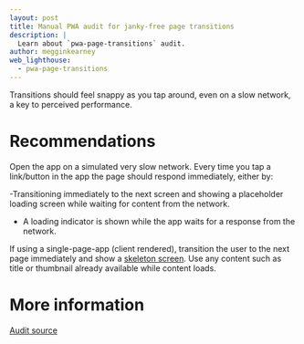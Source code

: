 ```yaml
---
layout: post
title: Manual PWA audit for janky-free page transitions
description: |
  Learn about `pwa-page-transitions` audit.
author: megginkearney
web_lighthouse:
  - pwa-page-transitions
---
```


Transitions should feel snappy as you tap around, even on a slow network,
a key to perceived performance.

# Recommendations

Open the app on a simulated very slow network.
Every time you tap a link/button in the app the page should respond immediately, either by:

-Transitioning immediately to the next screen and showing a placeholder loading screen
while waiting for content from the network.
- A loading indicator is shown while the app waits for a response from the network.

If using a single-page-app (client rendered),
transition the user to the next page immediately and show a
[skeleton screen](http://hannahatkin.com/skeleton-screens/).
Use any content such as title or thumbnail already available while content loads.

# More information

[Audit source](https://github.com/GoogleChrome/lighthouse/blob/master/lighthouse-core/audits/manual/pwa-page-transitions.js)